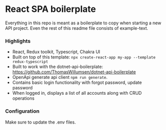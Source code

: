 # React SPA boilerplate
Everything in this repo is meant as a boilerplate to copy when starting a new API project. Even the rest of this readme file consists of example-text.


### Highlights
- React, Redux toolkit, Typescript, Chakra UI
- Built on top of this template: `npx create-react-app my-app --template redux-typescript`
- Built to work with the dotnet-api-boilerplate: https://github.com/ThomasWillumsen/dotnet-api-boilerplate
- OpenApi generate api client `npm run generate`.
- Contains basic login functionality with forgot password, update password
- When logged in, displays a list of all accounts along with CRUD operations

### Configuration
Make sure to update the .env files.